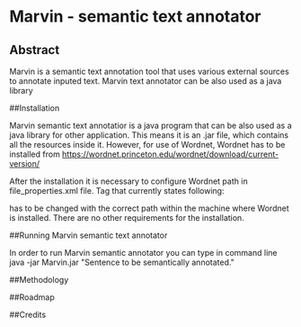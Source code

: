 # Marvin - semantic text annotator
## Abstract
Marvin is a semantic text annotation tool that uses various external sources to annotate inputed text. Marvin text annotator can be also used as a java library

##Installation

Marvin semantic text annotatior is a java program that can be also used as a java library for other application. This means it is an .jar file, which contains all the resources inside it. However, for use of Wordnet, Wordnet has to be installed from https://wordnet.princeton.edu/wordnet/download/current-version/

After the installation it is necessary to configure Wordnet path in file_properties.xml file. Tag that currently states following:

<param name="dictionary_path" value="C:\Program Files (x86)\WordNet\2.1\dict"/>

has to be changed with the correct path within the machine where Wordnet is installed. There are no other requirements for the installation.

##Running Marvin semantic text annotator

In order to run Marvin semantic annotator you can type in command line java -jar Marvin.jar "Sentence to be semantically annotated."

##Methodology

##Roadmap

##Credits
